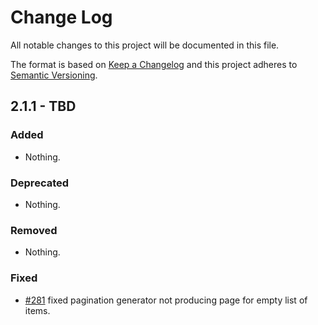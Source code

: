 # Change Log

All notable changes to this project will be documented in this file.

The format is based on [Keep a Changelog](http://keepachangelog.com/)
and this project adheres to [Semantic Versioning](http://semver.org/).

## 2.1.1 - TBD

### Added

- Nothing.

### Deprecated

- Nothing.

### Removed

- Nothing.

### Fixed

- [#281](https://github.com/sculpin/sculpin/pull/281) fixed pagination generator
  not producing page for empty list of items.


